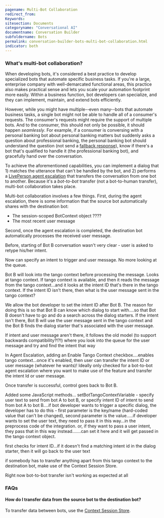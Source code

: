 ```yaml
---
pagename: Multi-Bot Collaboration
redirect_from:
Keywords:
sitesection: Documents
categoryname: "Conversational AI"
documentname: Conversation Builder
subfoldername: Bots
permalink: conversation-builder-bots-multi-bot-collaboration.html
indicator: both
---
```


### What's multi-bot collaboration?

When developing bots, it's considered a best practice to develop specialized bots that automate specific business tasks. If you're a large, enterprise company with well-demarcated functional areas, this practice also makes practical sense and lets you scale your automation footprint more easily. Within a business function, bot developers can specialize, and they can implement, maintain, and extend bots efficiently.

However, while you might have multiple--even many--bots that automate business tasks, a single bot might not be able to handle all of a consumer's requests. The consumer's requests might require the support of multiple bots. And to the consumer, this should not only be possible, it should happen *seamlessly*. For example, if a consumer is conversing with a personal banking bot about personal banking matters but suddenly asks a question about professional banking, the personal banking bot should understand the question (not send a [fallback response](conversation-builder-dialogs-fallback-dialogs.html)), know if there's a bot that's qualified to handle it (the professional banking bot), and gracefully hand over the conversation.

To achieve the aforementioned capabilities, you can implement a dialog that 1) matches the utterance that can't be handled by the bot, and 2) performs a [LivePerson agent escalation](conversation-builder-integrations-liveperson-agent-escalation-integrations.html) that transfers the conversation from one bot to another. Because it's a *bot-to-bot* transfer (not a bot-to-human transfer), multi-bot collaboration takes place.

Multi-bot collaboration involves a few things. First, during the agent escalation, there is some information that the source bot automatically shares with the destination bot:

* The session-scoped BotContext object ????
* The most recent user message

Second, once the agent escalation is completed, the destination bot automatically processes the received user message.


Before, starting of Bot B conversation wasn't very clear - user is asked to retype his/her intent.

Now can specify an intent to trigger and user message. No more looking at the queue.

Bot B will look into the tango context before processing the message. Looks at tango context. If tango context is available, and then it reads the message from the tango context...and it looks at the intent ID that's there in the tango context. If the intent ID isn't there, then what is the user message sent in the tango context?

We allow the bot developer to set the intent ID after Bot B. The reason for doing this is so that Bot B can know which dialog to start with....so that Bot B doesn't have to go and do a search across the dialog starters. If the intent isn't there, Bot B will use the user message sent in the tango context and the Bot B finds the dialog starter that's associated with the user message. 

If intent and user message aren't there, it follows the old model (to support backwards compatibility?!?!) where you look into the queue for the user message and try and find the intent that way

In Agent Escalation, adding an Enable Tango Context checkbox....enables tango context...once it's enabled, then user can transfer the intent ID or user message (whatever he wants)! Ideally only checked for a bot-to-bot agent escalation where you want to make use of the feature and transfer the intent Id or user message.

Once transfer is successful, control goes back to Bot B.

Added some JavaScript methods...
setBotTangoContextVariable - specify user text to send from bot A to bot B, or specify intent ID of intent to send from bot A to bot B....if bot developer wants to trigger a specific dialog, the developer has to do this - first parameter is the key/name (hard-coded value that can't be changed), second parameter is the value.....if developer wants to set the user text, they need to pass it in this way...in the preprocess code of the integration. or, if they want to pass a user intent, they pass that in this way instead.......can set it here and it will get passed in the tango context object.

first checks for intent ID...if it doesn't find a matching intent id in the dialog starter, then it will go back to the user text

if somebody has to transfer anything apart from this tango context to the destination bot, make use of the Context Session Store. 

Right now bot-to-bot transfer isn't working as expected at all

### FAQs

#### How do I transfer data from the source bot to the destination bot?

To transfer data between bots, use the [Context Session Store](conversation-builder-scripting-functions-manage-the-context-session-store.html).
